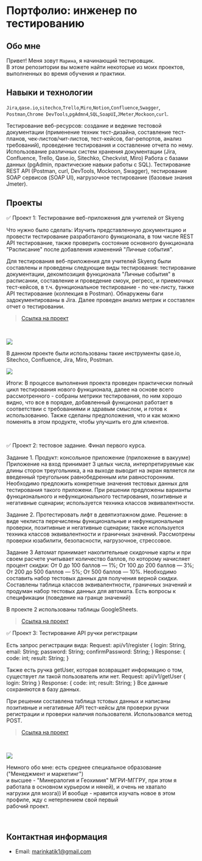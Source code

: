 # Портфолио: инженер по тестированию

## Обо мне 

Привет! Меня зовут ``Марина``, я начинающий тестировщик. <br>
В этом репозитории вы можете найти некоторые из моих проектов, выполненных во время обучения и практики.
<br>

## Навыки и технологии
``Jira``,``qase.io``,``sitechco``,``Trello``,``Miro``,``Notion``,``Confluence``,``Swagger``,<br>
``Postman``,``Chrome DevTools``,``pgAdmn4``,``SQL``,``SoapUI``,``JMeter``,``Mockoon``,``curl``.

Тестирование веб-ресурсов: создание и ведение тестовой документации (применение техник тест-дизайна, составление тест-планов, чек-листов/чит-листов, тест-кейсов, баг-репортов, анализ требований), проведение тестирования и составление отчета по нему. Использование различных систем хранения документации (Jira, Confluence, Trello, Qase.io, Sitechko, Checkvist, Miro)
Работа с базами данных (pgAdmin, практические навыки работы с SQL). Тестирование REST API (Postman, curl, DevTools, Mockoon, Swagger), тeстирование SOAP сервисов (SOAP UI), нагрузочное тестирование (базовые знания Jmeter).

## Проекты

<p> ✅ Проект 1: Тестирование веб-приложения для учителей от Skyeng</p>
<p>Что нужно было сделать: Изучить представленную документацию и провести тестирование разработаного функционала, в том числе REST API тестирование, также проверить состояние основного функционала "Расписание" после добавления изменений "Личные события". <p>
  
   Для тестирования веб-приложения для учителей Skyeng были составлены и проведены следующие виды тестирования: тестирование документации, декомпозиция функционала "Личные события" в расписании, составление и проведение смоук, регресс, и приемочных тест-кейсов, в т.ч. функциональное тестирование - по чек-листу, также API тестирование (коллекция в Postman). Обнаружены баги задокументированы в Jira. Далее проведен анализ метрик и составлен отчет о тестировании.
  
> <a href="https://drive.google.com/file/d/1da3oor3WYHxpcSvdFGXv3wsmRWfvfwNv/view?usp=sharing">Ссылка на проект</a>
  <br> 
  
<a href="http://joxi.ru/brR0a5dH846x82" target="_blank"><img src="http://dl3.joxi.net/drive/2023/06/08/0040/0046/2662446/46/c0f0867ea6.jpg"></a>
  
  В данном проекте были использованы такие инструменты qase.io, Sitechco, Confluence, Jira, Miro, Postman.
  
  <a href="http://joxi.ru/YmEXKaqiLjqNLr" target="_blank"><img src="http://dl4.joxi.net/drive/2023/06/08/0040/0046/2662446/46/a27a4c9313.jpg"></a>
  
<p>Итоги: В процессе выполнения проекта проведен практически полный цикл тестирования нового функционала, далее на основе всего рассмотренного - собраны метрики тестирования, по ним хорошо видно, что все в порядке, добавленный функционал работает в соответствии с требованиями и здравым смыслом, и готов к использованию. Также сделаны предположения, что и как можно поменять в этом продукте, чтобы улучшить его для клиентов.<p>
  <br> 
  
<p> ✅ Проект 2: тестовое задание. Финал первого курса.
  
<p> Задание 1.
Продукт: консольное приложение (приложение в вакууме) Приложение на вход принимает 3 целых числа, интерпретируемые как длины сторон треугольника, а на выходе выводит на экран является ли введенный треугольник равнобедренным или равносторонним. Необходимо предложить конкретные значения тестовых данных для тестирования такого приложени.
При решении предложены варианты функционального и нефункционального тестирования, позитивные и негативные сценарии; используется техника классов эквивалентности.<p> 
<p> Задание 2.
Протестировать лифт в девятиэтажном доме.
Решение: в виде чеклиста перечислены функциональные и нефункциональные проверки, позитивные и негативные сценарии; также используется техника классов эквивалентности и граничных значений. Рассмотрены проверки юзабилити, безопасности, нагрузочное, стрессовое.
<p> Задание 3
Автомат принимает накопительные скидочные карты и при своем расчете учитывает количество баллов, по которому начисляет процент скидки:
От 0 до 100 баллов — 1%; От 100 до 200 баллов — 3%; От 200 до 500 баллов — 5%; От 500 баллов — 10%.
Необходимо составить набор тестовых данных для получения верной скидки.
Составлены таблица классов эквивалентности, граничных значений и продуман набор тестовых данных для автомата. Есть вопросы к спецификации (поведение на гранце значений)<p> 
В проекте 2 использованы таблицы GoogleSheets.

> <a href="https://docs.google.com/spreadsheets/d/1jfKwhkquWbE7_dQqD8cMBaIP__iH8oorEdi0fFqd4OU/edit?usp=sharing">Ссылка на проект</a>
 
  <p> ✅ Проект 3: Тестирование API ручки регистрации
  <p> Есть запрос регистрации вида:
Request: api/v1/register { login: String, email: String; password: String; confirmPassword: String; }
Response: { code: int; result: String; } <p>
  <p> Также есть ручка getUser, которая возвращает информацию о том, существует ли такой пользователь или нет. 
Request: api/v1/getUser { login: String }
Response: { code: int; result: String; }
Все данные сохраняются в базу данных.<p>
    <p>При решении составлена таблица тстовых данных и написаны позитивные и негативные API тест-кейсы для проверки ручки регистрации и проверки наличия пользователя. Использовался метод POST.<p>
  
> <a href="https://docs.google.com/document/d/1ferj8KTPhcAywfzWGJXslt9pD3iZE9ZJlgDljWiMJ8w/edit?usp=sharing">Ссылка на проект</a>
  <br> 
      
      

<a href="http://joxi.ru/V2VzDLGUGaEnR2" target="_blank"><img src="http://dl3.joxi.net/drive/2023/06/06/0040/0046/2662446/46/b22964d9e3.jpg"></a>
  
 <p>Немного обо мне: есть среднее специальное образование ("Менеджмент и маркетинг") <br>
 и высшее - "Минералогия и Геохимия" МГРИ-МГГРУ, при этом я работала в основном курьером и няней), и очень не хватало <br>
 нагрузки для мозга)) И вообще - нравится изучать новое в этом профиле, жду с нетерпением свой первый <br>
 рабочий проект.<p>
 <br>
   
   
  
## Контактная информация
- Email: marinkatik1@gmail.com
